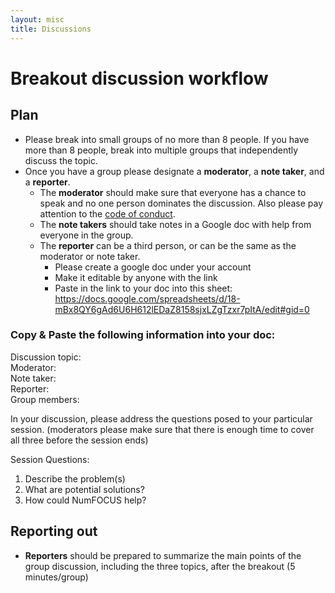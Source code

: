```yaml
---
layout: misc
title: Discussions
---
```



# Breakout discussion workflow

## Plan

- Please break into small groups of no more than 8 people. If you have more than 8 people, break into multiple groups that independently discuss the topic. 
- Once you have a group please designate a **moderator**, a **note taker**, and a **reporter**.
	- The **moderator** should make sure that everyone has a chance to speak and no one person dominates the discussion. Also please pay attention to the [code of conduct](https://www.numfocus.org/code-of-conduct).
	-  The **note takers** should take notes in a Google doc with help from everyone in the group.
	-  The **reporter** can be a third person, or can be the same as the moderator or note taker. 
		-  Please create a google doc under your account
		-  Make it editable by anyone with the link
		-  Paste in the link to your doc into this sheet: https://docs.google.com/spreadsheets/d/18-mBx8QY6gAd6U6H612lEDaZ8158sjxLZgTzxr7pItA/edit#gid=0

### Copy & Paste the following information into your doc:

Discussion topic:  
Moderator:  
Note taker:  
Reporter:  
Group members:  

In your discussion, please address the questions posed to your particular session. (moderators please make sure that there is enough time to cover all three before the session ends)

Session Questions:

1. Describe the problem(s)
2. What are potential solutions?  
3. How could NumFOCUS help?



## Reporting out

- **Reporters** should be prepared to summarize the main points of the group discussion, including the three topics, after the breakout (5 minutes/group)
